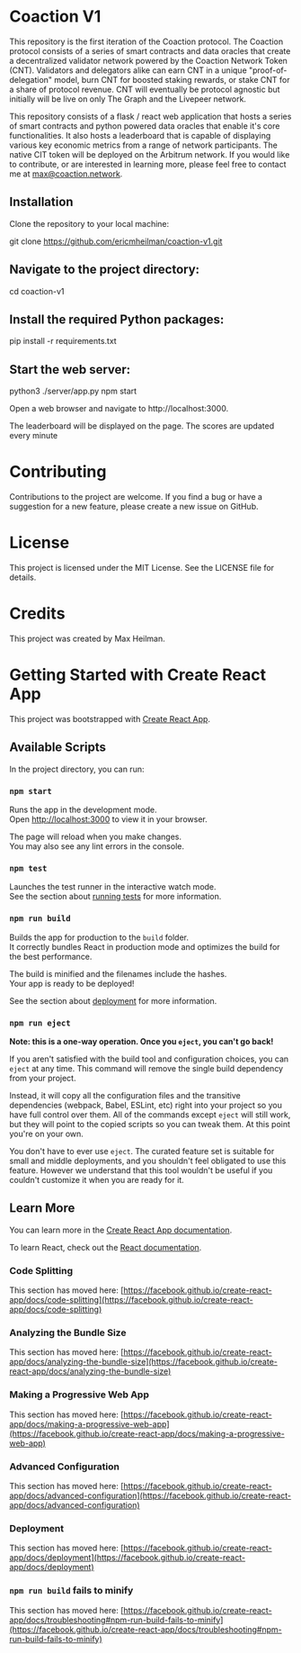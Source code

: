 # Coaction V1
This repository is the first iteration of the Coaction protocol. The Coaction protocol consists of a series of smart contracts and data oracles that create a decentralized validator network powered by the Coaction Network Token (CNT). Validators and delegators alike can earn CNT in a unique "proof-of-delegation" model, burn CNT for boosted staking rewards, or stake CNT for a share of protocol revenue. CNT will eventually be protocol agnostic but initially will be live on only The Graph and the Livepeer network. 

This repository consists of a flask / react web application that hosts a series of smart contracts and python powered data oracles that enable it's core functionalities. It also hosts a leaderboard that is capable of displaying various key economic metrics from a range of network participants. The native CIT token will be deployed on the Arbitrum network. If you would like to contribute, or are interested in learning more, please feel free to contact me at max@coaction.network. 

## Installation
Clone the repository to your local machine:

git clone https://github.com/ericmheilman/coaction-v1.git

## Navigate to the project directory:

cd coaction-v1

## Install the required Python packages:

pip install -r requirements.txt


## Start the web server:

python3 ./server/app.py
npm start

Open a web browser and navigate to http://localhost:3000.

The leaderboard will be displayed on the page. The scores are updated every minute

# Contributing
Contributions to the project are welcome. If you find a bug or have a suggestion for a new feature, please create a new issue on GitHub.

# License
This project is licensed under the MIT License. See the LICENSE file for details.

# Credits
This project was created by Max Heilman.


# Getting Started with Create React App

This project was bootstrapped with [Create React App](https://github.com/facebook/create-react-app).

## Available Scripts

In the project directory, you can run:

### `npm start`

Runs the app in the development mode.\
Open [http://localhost:3000](http://localhost:3000) to view it in your browser.

The page will reload when you make changes.\
You may also see any lint errors in the console.

### `npm test`

Launches the test runner in the interactive watch mode.\
See the section about [running tests](https://facebook.github.io/create-react-app/docs/running-tests) for more information.

### `npm run build`

Builds the app for production to the `build` folder.\
It correctly bundles React in production mode and optimizes the build for the best performance.

The build is minified and the filenames include the hashes.\
Your app is ready to be deployed!

See the section about [deployment](https://facebook.github.io/create-react-app/docs/deployment) for more information.

### `npm run eject`

**Note: this is a one-way operation. Once you `eject`, you can't go back!**

If you aren't satisfied with the build tool and configuration choices, you can `eject` at any time. This command will remove the single build dependency from your project.

Instead, it will copy all the configuration files and the transitive dependencies (webpack, Babel, ESLint, etc) right into your project so you have full control over them. All of the commands except `eject` will still work, but they will point to the copied scripts so you can tweak them. At this point you're on your own.

You don't have to ever use `eject`. The curated feature set is suitable for small and middle deployments, and you shouldn't feel obligated to use this feature. However we understand that this tool wouldn't be useful if you couldn't customize it when you are ready for it.

## Learn More

You can learn more in the [Create React App documentation](https://facebook.github.io/create-react-app/docs/getting-started).

To learn React, check out the [React documentation](https://reactjs.org/).

### Code Splitting

This section has moved here: [https://facebook.github.io/create-react-app/docs/code-splitting](https://facebook.github.io/create-react-app/docs/code-splitting)

### Analyzing the Bundle Size

This section has moved here: [https://facebook.github.io/create-react-app/docs/analyzing-the-bundle-size](https://facebook.github.io/create-react-app/docs/analyzing-the-bundle-size)

### Making a Progressive Web App

This section has moved here: [https://facebook.github.io/create-react-app/docs/making-a-progressive-web-app](https://facebook.github.io/create-react-app/docs/making-a-progressive-web-app)

### Advanced Configuration

This section has moved here: [https://facebook.github.io/create-react-app/docs/advanced-configuration](https://facebook.github.io/create-react-app/docs/advanced-configuration)

### Deployment

This section has moved here: [https://facebook.github.io/create-react-app/docs/deployment](https://facebook.github.io/create-react-app/docs/deployment)

### `npm run build` fails to minify

This section has moved here: [https://facebook.github.io/create-react-app/docs/troubleshooting#npm-run-build-fails-to-minify](https://facebook.github.io/create-react-app/docs/troubleshooting#npm-run-build-fails-to-minify)
